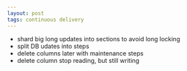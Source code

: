 ```yaml
---
layout: post
tags: continuous delivery
---
```



- shard big long updates into sections to avoid long locking
- split DB udates into steps
- delete columns later with maintenance steps
- delete column stop reading, but still writing
